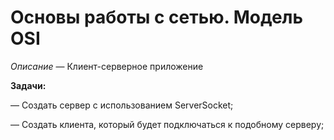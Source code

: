 ﻿# Основы работы с сетью. Модель OSI

*Описание* — Клиент-серверное приложение



<b>Задачи: </b>

— Создать сервер с использованием ServerSocket;

— Создать клиента, который будет подключаться к подобному серверу;

